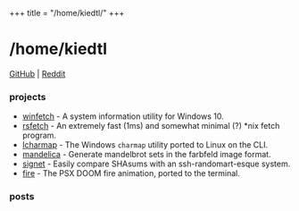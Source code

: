+++
title = "/home/kiedtl/"
+++

# /home/kiedtl

[GitHub](https://github.com/kiedtl) | [Reddit](https://old.reddit.com/u/kiedtl)

### projects

- [winfetch](https://github.com/lptstr/winfetch) - A system information utility for Windows 10.
- [rsfetch](projects/rsfetch/) - An extremely fast (1ms) and somewhat minimal (?) *nix fetch program.
- [lcharmap](https://github.com/lptstr/lcharmap) - The Windows `charmap` utility ported to Linux on the CLI.
- [mandelica](https://github.com/lptstr/mandelica) - Generate mandelbrot sets in the farbfeld image format.
- [signet](https://github.com/lpstr/signet) - Easily compare SHAsums with an ssh-randomart-esque system.
- [fire](https://github.com/lptstr/fire) - The PSX DOOM fire animation, ported to the terminal.

### posts
